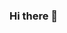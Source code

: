 ### Hi there 👋

<!--
**AyushSomani001/AyushSomani001** is a ✨ _special_ ✨ repository because its `README.md` (this file) appears on your GitHub profile.

I am Ayush Somani, a final year undergraduate student at IIT ISM Dhanbad.

- 🔭 I’m currently working on deep learning in nanoscopy.
- 🎓 I’m currently pursuing a major in Mathematics and Computing.
- 👯 I’m looking to collaborate on Image Processing & Computer Vision Projects.
- 🤔 I’m looking for help with a Object Localization on Video Task.
- 💻 Apart from deep learning, I also take interest in graphic design and building web apps around my projects.
- 📫 Reach out to me @AyushSomani001 on all major social platforms.
- ⚡ Fun fact: I once wrote a piece of code that worked without any errors right away.
- ✒️ I have taken an initiative to occasionally write blogs on ayushsomani.com
